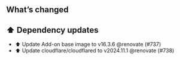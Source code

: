 ## What’s changed
## ⬆️ Dependency updates

- ⬆️ Update Add-on base image to v16.3.6 @renovate (#737)
- ⬆️ Update cloudflare/cloudflared to v2024.11.1 @renovate (#738)